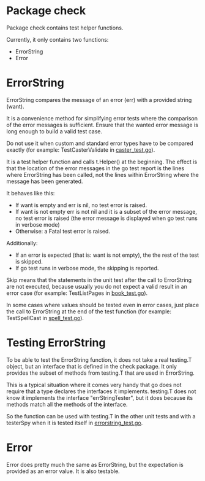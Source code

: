 # Package check

Package check contains test helper functions.

Currently, it only contains two functions: 
* ErrorString
* Error

# ErrorString

ErrorString compares the message of an error (err) 
with a provided string (want).

It is a convenience method for simplifying error tests
where the comparison of the error messages is sufficient.
Ensure that the wanted error message is long enough to build
a valid test case.

Do not use it when custom and standard error types have to be 
compared exactly (for example: TestCasterValidate in 
[caster\_test.go](../alchemist/caster_test.go)).

It is a test helper function and calls t.Helper() at the beginning.
The effect is that the location of the error messages in the go test
report is the lines where ErrorString has been called, not the lines 
within ErrorString where the message has been generated.

It behaves like this:
* If want is empty and err is nil, no test error is raised.
* If want is not empty err is not nil and it is a subset of the error message, no test error is raised (the error message is displayed when go test runs in verbose mode)
* Otherwise: a Fatal test error is raised.

Additionally:
* If an error is expected (that is: want is not empty), the the rest of the test is skipped.
* If go test runs in verbose mode, the skipping is reported.

Skip means that the statements in the unit test after the call to 
ErrorString are not executed, because usually you do not expect a valid result
in an error case
(for example: TestListPages in [book\_test.go](../alchemist/book_test.go)).

In some cases where values should be tested even in error cases, just place
the call to ErrorString at the end of the test function
(for example: TestSpellCast in [spell\_test.go](../alchemist/spell_test.go)).


# Testing ErrorString

To be able to test the ErrorString function, it does not take a real
testing.T object, but an interface that is defined in the check package.
It only provides the subset of methods from testing.T that are used
in ErrorString. 

This is a typical situation where it comes very handy that go does
not require that a type declares the interfaces it implements.
testing.T does not know it implements the interface "errStringTester",
but it does because its methods match all the methods of the interface.

So the function can be used with testing.T in the other
unit tests and with a testerSpy when it is tested itself in
[errorstring\_test.go](errorstring_test.go).

# Error

Error does pretty much the same as ErrorString, but the expectation
is provided as an error value. It is also testable.

